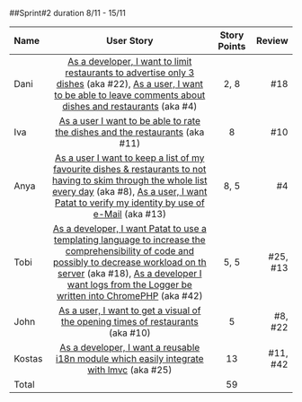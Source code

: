 ##Sprint#2 duration 8/11 - 15/11

Name | User Story | Story Points | Review
:-- | :--: | :--: | --:
Dani | [As a developer, I want to limit restaurants to advertise only 3 dishes](https://github.com/SEP007/lmvc-patat/issues/22) (aka #22),  [As a user, I want to be able to leave comments about dishes and restaurants](https://github.com/SEP007/lmvc-patat/issues/4) (aka #4)  | 2, 8 | #18
Iva | [As a user I want to be able to rate the dishes and the restaurants](https://github.com/SEP007/lmvc-patat/issues/11) (aka #11) | 8 | #10
Anya | [As a user I want to keep a list of my favourite dishes & restaurants to not having to skim through the whole list every day](https://github.com/SEP007/lmvc-patat/issues/8) (aka #8), [As a user, I want Patat to verify my identity by use of e-Mail](https://github.com/SEP007/lmvc-patat/issues/13) (aka #13)  | 8, 5 |  #4
Tobi | [As a developer, I want Patat to use a templating language to increase the comprehensibility of code and possibly to decrease workload on th server](https://github.com/SEP007/lmvc-patat/issues/18) (aka #18), [As a developer I want logs from the Logger be written into ChromePHP](https://github.com/SEP007/lmvc-patat/issues/42) (aka #42)   | 5, 5 |  #25, #13
John | [As a user, I want to get a visual of the opening times of restaurants](https://github.com/SEP007/lmvc-patat/issues/10) (aka #10) | 5 | #8, #22
Kostas | [As a developer, I want a reusable i18n module which easily integrate with lmvc](https://github.com/SEP007/lmvc-patat/issues/25) (aka #25)  | 13 | #11, #42
Total | | 59 |
